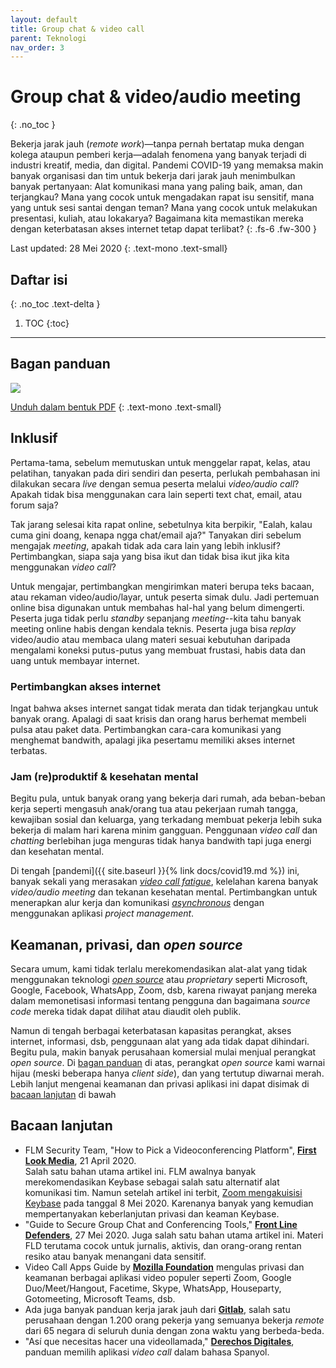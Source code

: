 ```yaml
---
layout: default
title: Group chat & video call
parent: Teknologi
nav_order: 3
---
```


# Group chat & video/audio meeting
{: .no_toc }

Bekerja jarak jauh (_remote work_)—tanpa pernah bertatap muka dengan kolega ataupun pemberi kerja—adalah fenomena yang banyak terjadi di industri kreatif, media, dan digital. Pandemi COVID-19 yang memaksa makin banyak organisasi dan tim untuk bekerja dari jarak jauh menimbulkan banyak pertanyaan: Alat komunikasi mana yang paling baik, aman, dan terjangkau?  Mana yang cocok untuk mengadakan rapat isu sensitif, mana yang untuk sesi santai dengan teman? Mana yang cocok untuk melakukan presentasi, kuliah, atau lokakarya? Bagaimana kita memastikan mereka dengan keterbatasan akses internet tetap dapat terlibat?
{: .fs-6 .fw-300 }

Last updated: 28 Mei 2020
{: .text-mono .text-small}

## Daftar isi
{: .no_toc .text-delta }

1. TOC
{:toc}

---

## Bagan panduan

![](https://www.perintis.or.id/wp-content/uploads/2020/05/MemilihGroupChatConferencing.png)

[Unduh dalam bentuk PDF](https://www.perintis.or.id/wp-content/uploads/2020/05/MemilihGroupChatConferencing.pdf)
{: .text-mono .text-small}

## Inklusif

Pertama-tama, sebelum memutuskan untuk menggelar rapat, kelas, atau pelatihan, tanyakan pada diri sendiri dan peserta, perlukah pembahasan ini dilakukan secara _live_ dengan semua peserta melalui _video/audio call_? Apakah tidak bisa menggunakan cara lain seperti text chat, email, atau forum saja?

Tak jarang selesai kita rapat online, sebetulnya kita berpikir, "Ealah, kalau cuma gini doang, kenapa ngga chat/email aja?" Tanyakan diri sebelum mengajak _meeting_, apakah tidak ada cara lain yang lebih inklusif? Pertimbangkan, siapa saja yang bisa ikut dan tidak bisa ikut jika kita menggunakan _video call_?

 Untuk mengajar, pertimbangkan mengirimkan materi berupa teks bacaan, atau rekaman video/audio/layar, untuk peserta simak dulu. Jadi pertemuan online bisa digunakan untuk membahas hal-hal yang belum dimengerti. Peserta juga tidak perlu _standby_ sepanjang _meeting_--kita tahu banyak meeting online habis dengan kendala teknis. Peserta juga bisa _replay_ video/audio atau membaca ulang materi sesuai kebutuhan daripada mengalami koneksi putus-putus yang membuat frustasi, habis data dan uang untuk membayar internet.

### Pertimbangkan akses internet

Ingat bahwa akses internet sangat tidak merata dan tidak terjangkau untuk banyak orang. Apalagi di saat krisis dan orang harus berhemat membeli pulsa atau paket data. Pertimbangkan cara-cara komunikasi yang menghemat bandwith, apalagi jika pesertamu memiliki akses internet terbatas.

### Jam (re)produktif & kesehatan mental

Begitu pula, untuk banyak orang yang bekerja dari rumah, ada beban-beban kerja seperti mengasuh anak/orang tua atau pekerjaan rumah tangga, kewajiban sosial dan keluarga, yang terkadang membuat pekerja lebih suka bekerja di malam hari karena minim gangguan. Penggunaan _video call_ dan _chatting_ berlebihan juga menguras tidak hanya bandwith tapi juga energi dan kesehatan mental.

Di tengah [pandemi]({{ site.baseurl }}{% link docs/covid19.md %}) ini, banyak sekali yang merasakan [_video call fatigue_](https://www.nationalgeographic.com/science/2020/04/coronavirus-zoom-fatigue-is-taxing-the-brain-here-is-why-that-happens/), kelelahan karena banyak _video/audio meeting_ dan tekanan kesehatan mental. Pertimbangkan untuk menerapkan alur kerja dan komunikasi [_asynchronous_](https://about.gitlab.com/company/culture/all-remote/asynchronous/) dengan menggunakan aplikasi _project management_.

## Keamanan, privasi, dan _open source_

Secara umum, kami tidak terlalu merekomendasikan alat-alat yang tidak menggunakan teknologi [_open source_](https://en.wikipedia.org/wiki/Open_source) atau _proprietary_ seperti Microsoft, Google, Facebook, WhatsApp, Zoom, dsb, karena riwayat panjang mereka dalam memonetisasi informasi tentang pengguna dan bagaimana _source code_ mereka tidak dapat dilihat atau diaudit oleh publik.

Namun di tengah berbagai keterbatasan kapasitas perangkat, akses internet, informasi, dsb, penggunaan alat yang ada tidak dapat dihindari. Begitu pula, makin banyak perusahaan komersial mulai menjual perangkat _open source_. Di [bagan panduan](#bagan-panduan) di atas, perangkat _open source_ kami warnai hijau (meski beberapa hanya _client side_), dan yang tertutup diwarnai merah. Lebih lanjut mengenai keamanan dan privasi aplikasi ini dapat disimak di [bacaan lanjutan](#bacaan-lanjutan) di bawah

## Bacaan lanjutan

* FLM Security Team, "How to Pick a Videoconferencing Platform", **[First Look Media](https://code.firstlook.media/how-to-pick-a-video-conferencing-platform)**, 21 April 2020.  
Salah satu bahan utama artikel ini. FLM awalnya banyak merekomendasikan Keybase sebagai salah satu alternatif alat komunikasi tim. Namun setelah artikel ini terbit, [Zoom mengakuisisi Keybase](https://keybase.io/blog/keybase-joins-zoom) pada tanggal 8 Mei 2020. Karenanya banyak yang kemudian mempertanyakan keberlanjutan privasi dan keaman Keybase.
* "Guide to Secure Group Chat and Conferencing Tools," **[Front Line Defenders](https://www.frontlinedefenders.org/en/resource-publication/guide-secure-group-chat-and-conferencing-tools)**, 27 Mei 2020.
Juga salah satu bahan utama artikel ini. Materi FLD terutama cocok untuk jurnalis, aktivis, dan orang-orang rentan resiko atau banyak menangani data sensitif.
* Video Call Apps Guide by **[Mozilla Foundation](https://foundation.mozilla.org/en/privacynotincluded/categories/video-call-apps/)** mengulas privasi dan keamanan berbagai aplikasi video populer seperti Zoom, Google Duo/Meet/Hangout, Facetime, Skype, WhatsApp, Houseparty, Gotomeeting, Microsoft Teams, dsb.
* Ada juga banyak panduan kerja jarak jauh dari **[Gitlab](https://about.gitlab.com/company/culture/all-remote/guide/)**, salah satu perusahaan dengan 1.200 orang pekerja yang semuanya bekerja _remote_ dari 65 negara di seluruh dunia dengan zona waktu yang berbeda-beda.
* "Así que necesitas hacer una videollamada," **[Derechos Digitales](https://www.derechosdigitales.org/videollamada/)**, panduan memilih aplikasi _video call_ dalam bahasa Spanyol.
